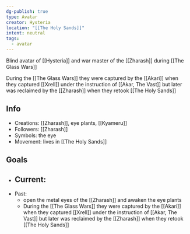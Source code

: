 ```yaml
---
dg-publish: true
type: Avatar
creator: Hysteria
location: "[[The Holy Sands]]"
intent: neutral
tags:
  - avatar
---
```

Blind avatar of [[Hysteria]] and war master of the [[Zharash]] during [[The Glass Wars]]

During the [[The Glass Wars]] they were captured by the [[Akari]] when they captured [[Xrell]] under the instruction of [[Akar, The Vast]] but later was reclaimed by the [[Zharash]] when they retook [[The Holy Sands]]
## Info
- Creations: [[Zharash]], eye plants, [[Kyameru]]
- Followers: [[Zharash]]
- Symbols: the eye
- Movement: lives in [[The Holy Sands]]

## Goals
- Current:
	- 
- Past:
	- open the metal eyes of the [[Zharash]] and awaken the eye plants
	- During the [[The Glass Wars]] they were captured by the [[Akari]] when they captured [[Xrell]] under the instruction of [[Akar, The Vast]] but later was reclaimed by the [[Zharash]] when they retook [[The Holy Sands]]